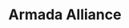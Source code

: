 ---
template: HomePage
title: Armada Alliance
heroSection: 
    text: |
        The Armada alliance was formed in efforts to build a sustainable community of decentralized, low-cost, and energy-efficient stake pool operations on the Cardano blockchain 🌍🌿 All Stake Pools in this alliance run on either Raspberry Pis exclusively or on other low power consuming ARM-based machines with an average pool energy consumption of less than 40 Watts💡
statsSection:
    pretitle: Live stats
    title: An alliance of independent stake pool operators
    description: ${data.poolCount} stake pools operated across ${data.countryCount} different countries 🌍
---